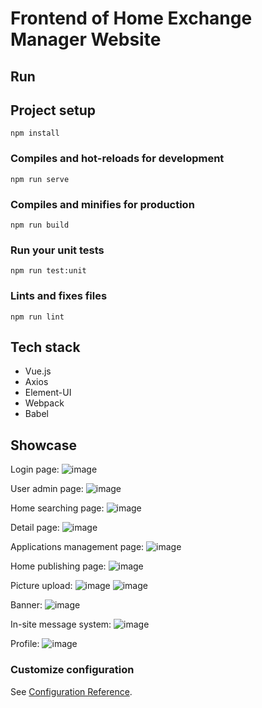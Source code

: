 # Frontend of Home Exchange Manager Website

## Run
## Project setup
```
npm install
```

### Compiles and hot-reloads for development
```
npm run serve
```

### Compiles and minifies for production
```
npm run build
```

### Run your unit tests
```
npm run test:unit
```

### Lints and fixes files
```
npm run lint
```

## Tech stack
- Vue.js
- Axios
- Element-UI
- Webpack
- Babel

## Showcase

Login page:
![image](https://github.com/isep-web/frontend/assets/60922756/fc90d638-6700-48bb-9000-767ca07201b3)

User admin page:
![image](https://github.com/isep-web/frontend/assets/60922756/c2ac79d1-9b4e-421b-9d04-6a4f7d104b6e)

Home searching page:
![image](https://github.com/isep-web/frontend/assets/60922756/e4acf558-dea3-4a44-8c58-7dbddc2af15c)

Detail page:
![image](https://github.com/isep-web/frontend/assets/60922756/480ec566-78a5-4b08-a380-40cf62004d44)

Applications management page:
![image](https://github.com/isep-web/frontend/assets/60922756/0616ade3-a649-4b9c-abaa-69441223ec38)

Home publishing page:
![image](https://github.com/isep-web/frontend/assets/60922756/305a2c5e-caa1-4ec3-ad11-5ab242996400)

Picture upload:
![image](https://github.com/isep-web/frontend/assets/60922756/f2c94097-f6e6-4803-bbe4-be78327ee0bc)
![image](https://github.com/isep-web/frontend/assets/60922756/e87033c5-2914-4119-ba11-1e4ecbdad7bc)

Banner:
![image](https://github.com/isep-web/frontend/assets/60922756/4f3ce399-167d-48bb-ad0d-067aeeaebfb3)

In-site message system:
![image](https://github.com/isep-web/frontend/assets/60922756/becd3c88-ba54-4d81-9cbc-75df92dd4a80)

Profile:
![image](https://github.com/isep-web/frontend/assets/60922756/3e0548c9-2cd2-46ba-b328-052aab43d818)



### Customize configuration
See [Configuration Reference](https://cli.vuejs.org/config/).
